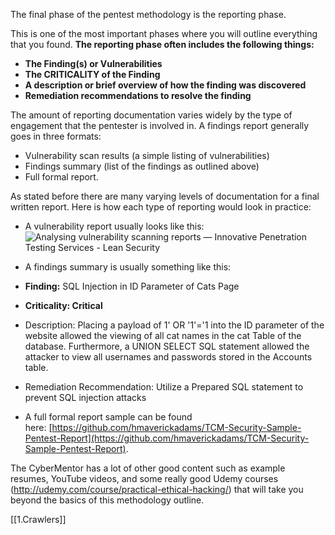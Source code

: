 The final phase of the pentest methodology is the reporting phase.

This is one of the most important phases where you will outline everything that you found. **The reporting phase often includes the following things:**

-   **The Finding(s) or Vulnerabilities**
-   **The CRITICALITY of the Finding**
-   **A description or brief overview of how the finding was discovered**
-   **Remediation recommendations to resolve the finding**

The amount of reporting documentation varies widely by the type of engagement that the pentester is involved in. A findings report generally goes in three formats:

-   Vulnerability scan results (a simple listing of vulnerabilities)
-   Findings summary (list of the findings as outlined above)
-   Full formal report.

As stated before there are many varying levels of documentation for a final written report. Here is how each type of reporting would look in practice:  

-   A vulnerability report usually looks like this: ![Analysing vulnerability scanning reports — Innovative Penetration Testing  Services - Lean Security](https://images.squarespace-cdn.com/content/v1/5516199be4b05ede7c57f94f/1446545768422-58BN3F2CNKLKMP22FHM4/ke17ZwdGBToddI8pDm48kJ510zKrPqMYDklP4IHY6ghZw-zPPgdn4jUwVcJE1ZvWQUxwkmyExglNqGp0IvTJZamWLI2zvYWH8K3-s_4yszcp2ryTI0HqTOaaUohrI8PIXMtOr48_aO8ZpATxJus3Zikh6e0Sdr9qHJBhZ3Dc8CI/Acunetix%2Bsample%2Breport.png)
-   A findings summary is usually something like this:

-   **Finding:** SQL Injection in ID Parameter of Cats Page
-   **Criticality: Critical**
-   Description: Placing a payload of 1' OR '1'='1 into the ID parameter of the website allowed the viewing of all cat names in the cat Table of the database. Furthermore, a UNION SELECT SQL statement allowed the attacker to view all usernames and passwords stored in the Accounts table. 
-   Remediation Recommendation: Utilize a Prepared SQL statement to prevent SQL injection attacks

  

-   A full formal report sample can be found here: [https://github.com/hmaverickadams/TCM-Security-Sample-Pentest-Report](https://github.com/hmaverickadams/TCM-Security-Sample-Pentest-Report).

  
The CyberMentor has a lot of other good content such as example resumes, YouTube videos, and some really good Udemy courses (http://udemy.com/course/practical-ethical-hacking/) that will take you beyond the basics of this methodology outline.

[[1.Crawlers]]